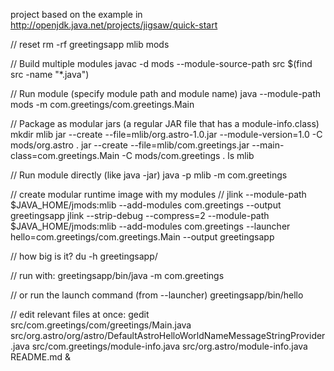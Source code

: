 
project based on the example in http://openjdk.java.net/projects/jigsaw/quick-start

// reset
rm -rf greetingsapp mlib mods

// Build multiple modules
javac -d mods --module-source-path src $(find src -name "*.java")

// Run module (specify module path and module name)
java --module-path mods -m com.greetings/com.greetings.Main

// Package as modular jars (a regular JAR file that has a module-info.class)
mkdir mlib
jar --create --file=mlib/org.astro-1.0.jar --module-version=1.0 -C mods/org.astro .
jar --create --file=mlib/com.greetings.jar --main-class=com.greetings.Main -C mods/com.greetings .
ls mlib

// Run module directly (like java -jar)
java -p mlib -m com.greetings

// create modular runtime image with my modules
// jlink --module-path $JAVA_HOME/jmods:mlib --add-modules com.greetings --output greetingsapp
jlink --strip-debug --compress=2 --module-path $JAVA_HOME/jmods:mlib --add-modules com.greetings --launcher hello=com.greetings/com.greetings.Main --output greetingsapp

// how big is it?
du -h greetingsapp/

// run with:
greetingsapp/bin/java -m com.greetings

// or run the launch command (from --launcher)
greetingsapp/bin/hello 

// edit relevant files at once:
gedit src/com.greetings/com/greetings/Main.java src/org.astro/org/astro/DefaultAstroHelloWorldNameMessageStringProvider.java  src/com.greetings/module-info.java src/org.astro/module-info.java README.md &



